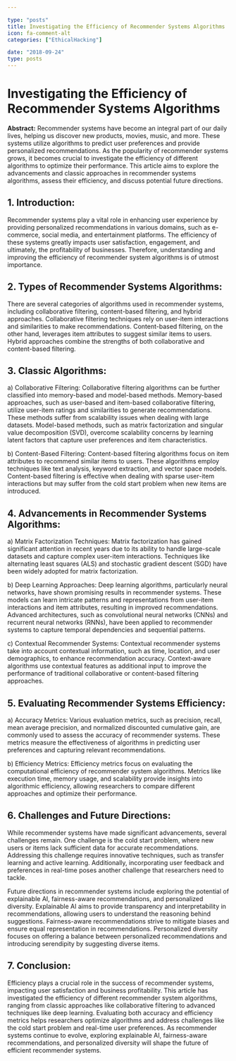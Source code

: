 ```yaml
---

type: "posts"
title: Investigating the Efficiency of Recommender Systems Algorithms
icon: fa-comment-alt
categories: ["EthicalHacking"]

date: "2018-09-24"
type: posts
---
```





# Investigating the Efficiency of Recommender Systems Algorithms

**Abstract:**
Recommender systems have become an integral part of our daily lives, helping us discover new products, movies, music, and more. These systems utilize algorithms to predict user preferences and provide personalized recommendations. As the popularity of recommender systems grows, it becomes crucial to investigate the efficiency of different algorithms to optimize their performance. This article aims to explore the advancements and classic approaches in recommender systems algorithms, assess their efficiency, and discuss potential future directions.

## 1. Introduction:
Recommender systems play a vital role in enhancing user experience by providing personalized recommendations in various domains, such as e-commerce, social media, and entertainment platforms. The efficiency of these systems greatly impacts user satisfaction, engagement, and ultimately, the profitability of businesses. Therefore, understanding and improving the efficiency of recommender system algorithms is of utmost importance.

## 2. Types of Recommender Systems Algorithms:
There are several categories of algorithms used in recommender systems, including collaborative filtering, content-based filtering, and hybrid approaches. Collaborative filtering techniques rely on user-item interactions and similarities to make recommendations. Content-based filtering, on the other hand, leverages item attributes to suggest similar items to users. Hybrid approaches combine the strengths of both collaborative and content-based filtering.

## 3. Classic Algorithms:
a) Collaborative Filtering:
Collaborative filtering algorithms can be further classified into memory-based and model-based methods. Memory-based approaches, such as user-based and item-based collaborative filtering, utilize user-item ratings and similarities to generate recommendations. These methods suffer from scalability issues when dealing with large datasets. Model-based methods, such as matrix factorization and singular value decomposition (SVD), overcome scalability concerns by learning latent factors that capture user preferences and item characteristics.

b) Content-Based Filtering:
Content-based filtering algorithms focus on item attributes to recommend similar items to users. These algorithms employ techniques like text analysis, keyword extraction, and vector space models. Content-based filtering is effective when dealing with sparse user-item interactions but may suffer from the cold start problem when new items are introduced.

## 4. Advancements in Recommender Systems Algorithms:
a) Matrix Factorization Techniques:
Matrix factorization has gained significant attention in recent years due to its ability to handle large-scale datasets and capture complex user-item interactions. Techniques like alternating least squares (ALS) and stochastic gradient descent (SGD) have been widely adopted for matrix factorization.

b) Deep Learning Approaches:
Deep learning algorithms, particularly neural networks, have shown promising results in recommender systems. These models can learn intricate patterns and representations from user-item interactions and item attributes, resulting in improved recommendations. Advanced architectures, such as convolutional neural networks (CNNs) and recurrent neural networks (RNNs), have been applied to recommender systems to capture temporal dependencies and sequential patterns.

c) Contextual Recommender Systems:
Contextual recommender systems take into account contextual information, such as time, location, and user demographics, to enhance recommendation accuracy. Context-aware algorithms use contextual features as additional input to improve the performance of traditional collaborative or content-based filtering approaches.

## 5. Evaluating Recommender Systems Efficiency:
a) Accuracy Metrics:
Various evaluation metrics, such as precision, recall, mean average precision, and normalized discounted cumulative gain, are commonly used to assess the accuracy of recommender systems. These metrics measure the effectiveness of algorithms in predicting user preferences and capturing relevant recommendations.

b) Efficiency Metrics:
Efficiency metrics focus on evaluating the computational efficiency of recommender system algorithms. Metrics like execution time, memory usage, and scalability provide insights into algorithmic efficiency, allowing researchers to compare different approaches and optimize their performance.

## 6. Challenges and Future Directions:
While recommender systems have made significant advancements, several challenges remain. One challenge is the cold start problem, where new users or items lack sufficient data for accurate recommendations. Addressing this challenge requires innovative techniques, such as transfer learning and active learning. Additionally, incorporating user feedback and preferences in real-time poses another challenge that researchers need to tackle.

Future directions in recommender systems include exploring the potential of explainable AI, fairness-aware recommendations, and personalized diversity. Explainable AI aims to provide transparency and interpretability in recommendations, allowing users to understand the reasoning behind suggestions. Fairness-aware recommendations strive to mitigate biases and ensure equal representation in recommendations. Personalized diversity focuses on offering a balance between personalized recommendations and introducing serendipity by suggesting diverse items.

## 7. Conclusion:
Efficiency plays a crucial role in the success of recommender systems, impacting user satisfaction and business profitability. This article has investigated the efficiency of different recommender system algorithms, ranging from classic approaches like collaborative filtering to advanced techniques like deep learning. Evaluating both accuracy and efficiency metrics helps researchers optimize algorithms and address challenges like the cold start problem and real-time user preferences. As recommender systems continue to evolve, exploring explainable AI, fairness-aware recommendations, and personalized diversity will shape the future of efficient recommender systems.